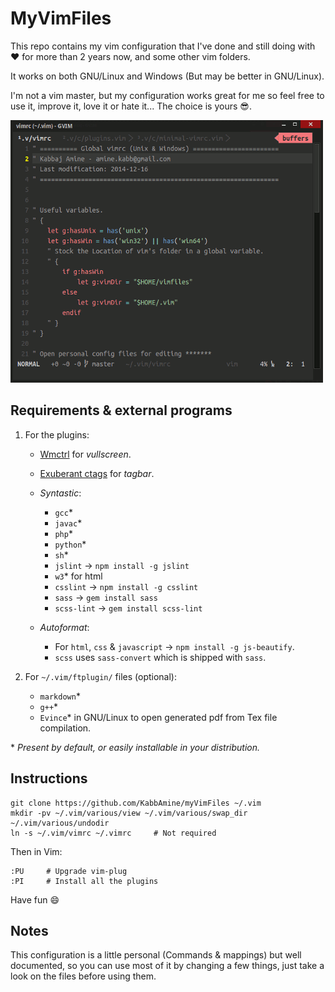 # MyVimFiles

This repo contains my vim configuration that I've done and still doing with :heart: for more than 2 years now, and some other vim folders.

It works on both GNU/Linux and Windows (But may be better in GNU/Linux).

I'm not a vim master, but my configuration works great for me so feel free to use it, improve it, love it or hate it... The choice is yours :sunglasses:.

![My vim](.img/myVim.png)

## Requirements & external programs

1. For the plugins:
	
	- [Wmctrl](http://tomas.styblo.name/wmctrl/) for *vullscreen*.

	- [Exuberant ctags](http://ctags.sourceforge.net/) for *tagbar*.
		
	- *Syntastic*:

		- `gcc`*
		- `javac`*
		- `php`*
		- `python`*
		- `sh`*
		- `jslint`    ->  `npm install -g jslint`
		- `w3`* for html
		- `csslint`   ->  `npm install -g csslint`
		- `sass`      ->  `gem install sass`
		- `scss-lint` ->  `gem install scss-lint`

	- *Autoformat*:
		
		- For `html`, `css` & `javascript` -> `npm install -g js-beautify`.
		- `scss` uses `sass-convert` which is shipped with `sass`.

2. For `~/.vim/ftplugin/` files (optional):
	- `markdown`*
	- `g++`*
	- `Evince`* in GNU/Linux to open generated pdf from Tex file compilation.

\* *Present by default, or easily installable in your distribution.*

## Instructions

```
git clone https://github.com/KabbAmine/myVimFiles ~/.vim
mkdir -pv ~/.vim/various/view ~/.vim/various/swap_dir ~/.vim/various/undodir
ln -s ~/.vim/vimrc ~/.vimrc		# Not required
```

Then in Vim:

```
:PU		# Upgrade vim-plug
:PI		# Install all the plugins
```
Have fun :smile:

## Notes

This configuration is a little personal (Commands & mappings) but well documented, so you can use most of it by changing a few things, just take a look on the files before using them.
